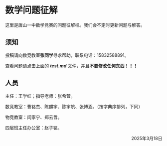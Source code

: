 # 数学问题征解
这里是唐山一中数学竞赛的问题征解栏。我们会不定时更新问题与解答。

## 须知
投稿请向数竞教室**张同学**寻求帮助，联系电话：15832588891。

查看问题请点击上面的 ***test.md*** 文件，并且**不要修改任何东西！！！**

## 人员
主任：王学红；指导老师：张希营。

数竞教室：曹铭杰、陈麒宇、陈宇航、张博涵。（按字典序排列，下同）

物竞教室：闫家宁、郑云哲。

四层班主任办公室：赵子铭。

<p align="right"> 2025年3月18日 </p>
